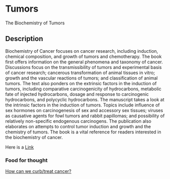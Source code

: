 # Tumors
The Biochemistry of Tumors

## Description

Biochemistry of Cancer focuses on cancer research, including induction, chemical composition, and growth of tumors and chemotherapy. The book first offers information on the general phenomena and taxonomy of cancer. Discussions focus on the transmissibility of tumors and experimental basis of cancer research; cancerous transformation of animal tissues in vitro; growth and the vascular reactions of tumors; and classification of animal tumors. The text also ponders on the extrinsic factors in the induction of tumors, including comparative carcinogenicity of hydrocarbons, metabolic fate of injected hydrocarbons, dosage and response to carcinogenic hydrocarbons, and polycyclic hydrocarbons. The manuscript takes a look at the intrinsic factors in the induction of tumors. Topics include influence of sex hormones on carcinogenesis of sex and accessory sex tissues; viruses as causative agents for fowl tumors and rabbit papillomas; and possibility of relatively non-specific endogenous carcinogens. The publication also elaborates on attempts to control tumor induction and growth and the chemistry of tumors. The book is a vital reference for readers interested in the biochemistry of cancer.

Here is a [Link](https://www.sciencedirect.com/book/9781483231402/biochemistry-of-cancer)

### Food for thought
[How can we curb/treat cancer?](https://www.mayoclinic.org/healthy-lifestyle/adult-health/in-depth/cancer-prevention/art-20044816)
